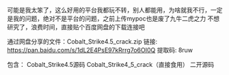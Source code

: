 可能是我太笨了，这么好用的平台我都玩不转，别人都能用，为啥就我不行，一定是我的问题，绝对不是平台的问题，之前上传mypoc也是废了九牛二虎之力
不想研究了，浪费时间，直接贴个百度网盘的下载连接吧

通过网盘分享的文件：Cobalt_Strike4.5_crack.zip
链接: https://pan.baidu.com/s/1dL2E4PsE97kRrrg7o6OI0Q 提取码: 8ruw

包含：
Cobalt_Strike4.5源码
Cobalt_Strike4_5_crack（直接食用）
二开源码
